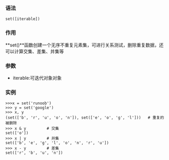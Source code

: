 ### 语法

```
set([iterable])
```

### 作用

**set\(\)**函数创建一个无序不重复元素集，可进行关系测试，删除重复数据，还可以计算交集、差集、并集等

### 参数

* iterable:可迭代对象对象

### 实例

```
>>>x = set('runoob')
>>> y = set('google')
>>> x, y
(set(['b', 'r', 'u', 'o', 'n']), set(['e', 'o', 'g', 'l']))   # 重复的被删除
>>> x & y         # 交集
set(['o'])
>>> x | y         # 并集
set(['b', 'e', 'g', 'l', 'o', 'n', 'r', 'u'])
>>> x - y         # 差集
set(['r', 'b', 'u', 'n'])
```



